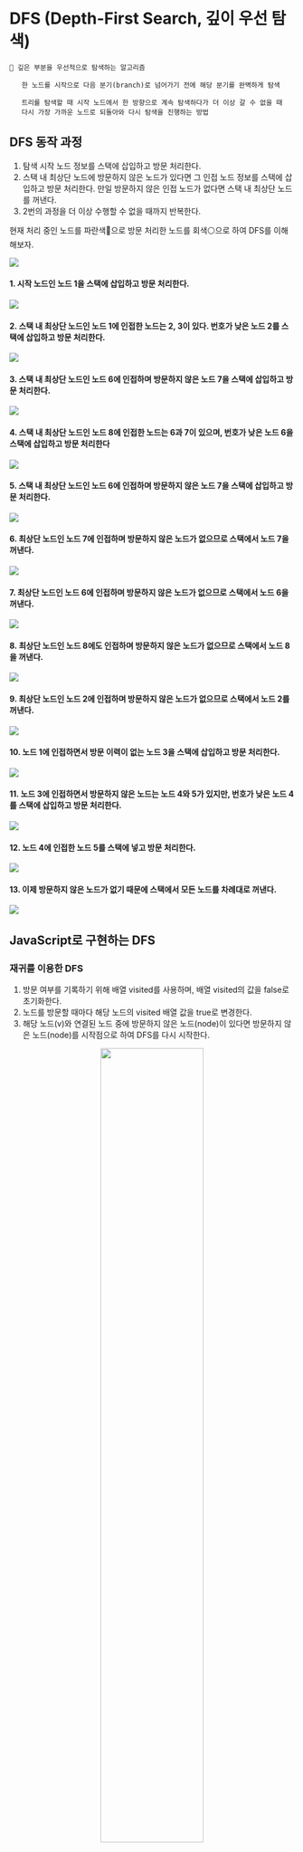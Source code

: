 # DFS (Depth-First Search, 깊이 우선 탐색)

```
📌 깊은 부분을 우선적으로 탐색하는 알고리즘

   한 노드를 시작으로 다음 분기(branch)로 넘어가기 전에 해당 분기를 완벽하게 탐색

   트리를 탐색할 때 시작 노드에서 한 방향으로 계속 탐색하다가 더 이상 갈 수 없을 때
   다시 가장 가까운 노드로 되돌아와 다시 탐색을 진행하는 방법
```

## DFS 동작 과정

1. 탐색 시작 노드 정보를 스택에 삽입하고 방문 처리한다.
2. 스택 내 최상단 노드에 방문하지 않은 노드가 있다면 그 인접 노드 정보를 스택에 삽입하고 방문 처리한다.
   만일 방문하지 않은 인접 노드가 없다면 스택 내 최상단 노드를 꺼낸다.
3. 2번의 과정을 더 이상 수행할 수 없을 때까지 반복한다.

현재 처리 중인 노드를 파란색🔵으로 방문 처리한 노드를 회색⚪️으로 하여 DFS를 이해해보자.

<img src="https://img1.daumcdn.net/thumb/R1280x0/?scode=mtistory2&fname=https%3A%2F%2Fblog.kakaocdn.net%2Fdn%2Flq08u%2FbtqZpVT6mNm%2Fmp2CoBzL8ORUkkHThUR9D0%2Fimg.png">

#### 1. 시작 노드인 노드 1을 스택에 삽입하고 방문 처리한다.

<img src="https://img1.daumcdn.net/thumb/R1280x0/?scode=mtistory2&fname=https%3A%2F%2Fblog.kakaocdn.net%2Fdn%2FzthIP%2FbtqZqou3pPx%2FN2gv0WbKhYwhAifcrVaC6k%2Fimg.png">

#### 2. 스택 내 최상단 노드인 노드 1에 인접한 노드는 2, 3이 있다. 번호가 낮은 노드 2를 스택에 삽입하고 방문 처리한다.

<img src="https://img1.daumcdn.net/thumb/R1280x0/?scode=mtistory2&fname=https%3A%2F%2Fblog.kakaocdn.net%2Fdn%2FdS7i3q%2FbtqZpfFkQMI%2F13Ek9ajk4xzn8XkC9q1iUK%2Fimg.png">

#### 3. 스택 내 최상단 노드인 노드 6에 인접하며 방문하지 않은 노드 7을 스택에 삽입하고 방문 처리한다.

<img src="https://img1.daumcdn.net/thumb/R1280x0/?scode=mtistory2&fname=https%3A%2F%2Fblog.kakaocdn.net%2Fdn%2Fd4KCbA%2FbtqZBdMvuQa%2FlSPMtmkgmYzSsL0PtpzEy0%2Fimg.png">

#### 4. 스택 내 최상단 노드인 노드 8에 인접한 노드는 6과 7이 있으며, 번호가 낮은 노드 6을 스택에 삽입하고 방문 처리한다

<img src="https://img1.daumcdn.net/thumb/R1280x0/?scode=mtistory2&fname=https%3A%2F%2Fblog.kakaocdn.net%2Fdn%2FKvrhs%2FbtqZtzpYpvU%2FnrZ0QS6q3iWkEVniQOh6bK%2Fimg.png">

#### 5. 스택 내 최상단 노드인 노드 6에 인접하며 방문하지 않은 노드 7을 스택에 삽입하고 방문 처리한다.

<img src="https://img1.daumcdn.net/thumb/R1280x0/?scode=mtistory2&fname=https%3A%2F%2Fblog.kakaocdn.net%2Fdn%2Fbpwr9d%2FbtqZDOM8RF3%2FfqoeWSuxbybeYfhx8pQH40%2Fimg.png">

#### 6. 최상단 노드인 노드 7에 인접하며 방문하지 않은 노드가 없으므로 스택에서 노드 7을 꺼낸다.

<img src="https://img1.daumcdn.net/thumb/R1280x0/?scode=mtistory2&fname=https%3A%2F%2Fblog.kakaocdn.net%2Fdn%2FbFumSH%2FbtqZyvtO0PQ%2FV0KWWX6xqAOriFbIkz6Rp0%2Fimg.png">

#### 7. 최상단 노드인 노드 6에 인접하며 방문하지 않은 노드가 없으므로 스택에서 노드 6을 꺼낸다.

<img src="https://img1.daumcdn.net/thumb/R1280x0/?scode=mtistory2&fname=https%3A%2F%2Fblog.kakaocdn.net%2Fdn%2FEwkBc%2FbtqZty5MaTb%2F1hpcd2eOGpOqovABpdaSC0%2Fimg.png">

#### 8. 최상단 노드인 노드 8에도 인접하며 방문하지 않은 노드가 없으므로 스택에서 노드 8을 꺼낸다.

<img src="https://img1.daumcdn.net/thumb/R1280x0/?scode=mtistory2&fname=https%3A%2F%2Fblog.kakaocdn.net%2Fdn%2FDrTdw%2FbtqZBcU6CSz%2FUWVPSMc1jnmLQSTofFzJu0%2Fimg.png">

#### 9. 최상단 노드인 노드 2에 인접하며 방문하지 않은 노드가 없으므로 스택에서 노드 2를 꺼낸다.

<img src="https://img1.daumcdn.net/thumb/R1280x0/?scode=mtistory2&fname=https%3A%2F%2Fblog.kakaocdn.net%2Fdn%2FQiTDP%2FbtqZBc8Bj87%2FtMYqXILhlXm2ogP99mpBCK%2Fimg.png">

#### 10. 노드 1에 인접하면서 방문 이력이 없는 노드 3을 스택에 삽입하고 방문 처리한다.

<img src="https://img1.daumcdn.net/thumb/R1280x0/?scode=mtistory2&fname=https%3A%2F%2Fblog.kakaocdn.net%2Fdn%2Fbtxx4I%2Fbtq2yvxvKa6%2FYzk09LUb9UKRg2QR2sN8m1%2Fimg.png">

#### 11. 노드 3에 인접하면서 방문하지 않은 노드는 노드 4와 5가 있지만, 번호가 낮은 노드 4를 스택에 삽입하고 방문 처리한다.

<img src="https://img1.daumcdn.net/thumb/R1280x0/?scode=mtistory2&fname=https%3A%2F%2Fblog.kakaocdn.net%2Fdn%2FcJDoiA%2Fbtq2ynfij5W%2FpLUkeYZUawcXIwZvv5Zk10%2Fimg.png">

#### 12. 노드 4에 인접한 노드 5를 스택에 넣고 방문 처리한다.

<img src="https://img1.daumcdn.net/thumb/R1280x0/?scode=mtistory2&fname=https%3A%2F%2Fblog.kakaocdn.net%2Fdn%2Fb2ahMy%2Fbtq2u3aLcSQ%2FaW6oY5IDJfVkjKD7zJXdkK%2Fimg.png">

#### 13. 이제 방문하지 않은 노드가 없기 때문에 스택에서 모든 노드를 차례대로 꺼낸다.

<img src="https://img1.daumcdn.net/thumb/R1280x0/?scode=mtistory2&fname=https%3A%2F%2Fblog.kakaocdn.net%2Fdn%2Fb3PfNx%2FbtqZrfSQKi9%2FuwypNp6Ih3PKV7iIxXEaLK%2Fimg.png">

## JavaScript로 구현하는 DFS

### 재귀를 이용한 DFS

1. 방문 여부를 기록하기 위해 배열 visited를 사용하며, 배열 visited의 값을 false로 초기화한다.
2. 노드를 방문할 때마다 해당 노드의 visited 배열 값을 true로 변경한다.
3. 해당 노드(v)와 연결된 노드 중에 방문하지 않은 노드(node)이 있다면 방문하지 않은 노드(node)를 시작점으로 하여 DFS를 다시 시작한다.

<p align="center"><img src="https://chamdom.blog/static/5c91cb22edabbf0a610064ca9c6bdbc1/13ae7/dfs_bfs.png" width="60%"/></p>

```js
function dfs(graph, v, visited) {
  // 현재 노드를 방문 처리
  visited[v] = true
  console.log(v)

  // 현재 노드와 연결된 다른 노드를 재귀적으로 방문
  for (let node of graph[v]) {
    if (!visited[node]) {
      dfs(graph, node, visited)
    }
  }
}

const graph = [[1, 2, 4], [0, 5], [0, 5], [4], [0, 3], [1, 2]]
const visited = Array(7).fill(false)

dfs(graph, 0, visited)
// 0 1 5 2 4 3
```

### 스택을 이용한 DFS

1. 스택에 시작 노드를 push 한다.
2. 스택에서 노드를 pop하고 해당 노드(v)가 방문하지 않은 노드라면 방문처리 한다.
3. 노드(v)와 연결된 노드 중에서 방문하지 않은 노드(node)이 있다면 stack에 push 한다.
4. 스택의 길이가 0이 될 때까지 2, 3번 과정을 반복한다.

```js
function dfs(graph, start, visited) {
  const stack = []
  stack.push(start)

  while (stack.length) {
    let v = stack.pop()
    if (!visited[v]) {
      console.log(v)
      visited[v] = true

      for (let node of graph[v]) {
        if (!visited[node]) {
          stack.push(node)
        }
      }
    }
  }
}
const graph = [[1, 2, 4], [0, 5], [0, 5], [4], [0, 3], [1, 2]]
const visited = Array(7).fill(false)

dfs(graph, 0, visited)
// 0 4 3 2 5 1
```

## BF와 DFS의 차이점

```
BF: 모든 가능성을 검사한다.
DFS: 특정 경로를 깊게 추적한다.
```

## 🤔 어떤 상황에서 BF와 DFS를 구분해서 사용해야 할까?

- 문제가 그래프나 트리 형태의 데이터 구조에서 발생하며, 해결책이 특정 경로에 존재할 가능성이 크다면 DFS를 사용한다.
- 문제가 모든 가능한 조합을 고려해야 하는 경우나 최적화 문제 등에 대해서는 BF 방법론이 적용될 수 있다.
